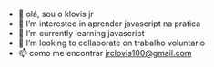 - 👋 olá, sou o klovis jr
- 👀 I’m interested in aprender javascript na pratica
- 🌱 I’m currently learning  javascript
- 💞️ I’m looking to collaborate on  trabalho voluntario
- 📫 como me encontrar jrclovis100@gmail.com

<!---
Klovisjr/Klovisjr is a ✨ special ✨ repository because its `README.md` (this file) appears on your GitHub profile.
You can click the Preview link to take a look at your changes.
--->
